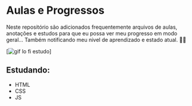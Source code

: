# Aulas e Progressos

Neste repositório são adicionados frequentemente arquivos de aulas, anotações e estudos para que eu possa ver meu progresso em modo geral... Também notificando meu nivel de aprendizado e estado atual. 🚀🚀

[<img src="./Studying.gif" alt="gif lo fi estudo">]

## Estudando:
- HTML
- CSS
- JS

